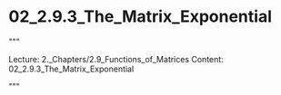 # 02_2.9.3_The_Matrix_Exponential

"""

Lecture: 2._Chapters/2.9_Functions_of_Matrices
Content: 02_2.9.3_The_Matrix_Exponential

"""


